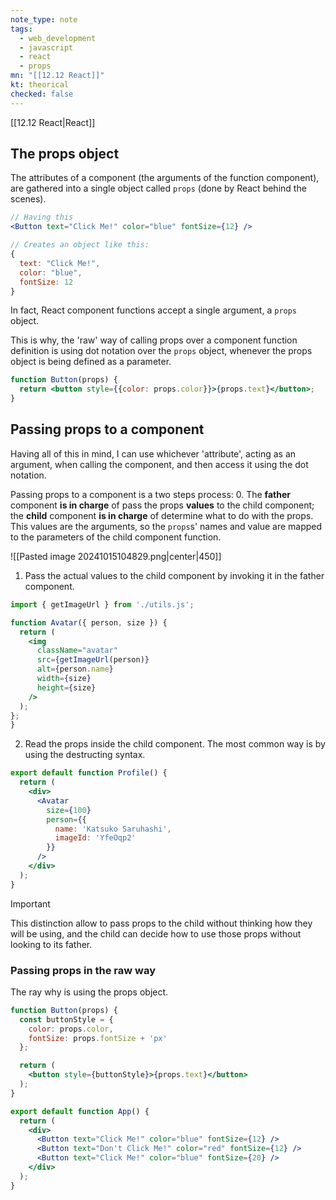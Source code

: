 ```yaml
---
note_type: note
tags:
  - web_development
  - javascript
  - react
  - props
mn: "[[12.12 React]]"
kt: theorical
checked: false
---
```

[[12.12 React|React]]

## The props object
The attributes of a component (the arguments of the function component), are gathered into a single object called `props` (done by React behind the scenes). 

```jsx
// Having this 
<Button text="Click Me!" color="blue" fontSize={12} />

// Creates an object like this:
{
  text: "Click Me!",
  color: "blue",
  fontSize: 12
}
```

In fact, React component functions accept a single argument, a `props` object. 

This is why, the 'raw' way of calling props over a component function definition is using dot notation over the `props` object, whenever the props object is being defined as a parameter.

```jsx
function Button(props) {
  return <button style={{color: props.color}}>{props.text}</button>;
}
```

## Passing props to a component
Having all of this in mind, I can use whichever 'attribute', acting as an argument, when calling the component, and then access it using the dot notation.

Passing props to a component is a two steps process:
0. The **father** component **is in charge** of pass the props **values** to the child component; the **child** component **is in charge** of determine what to do with the props. This values are the arguments, so the `props`s' names and value are mapped to the parameters of the child component function.

![[Pasted image 20241015104829.png|center|450]]

1. Pass the actual values to the child component by invoking it in the father component.

```jsx
import { getImageUrl } from './utils.js';

function Avatar({ person, size }) {
  return (
    <img
      className="avatar"
      src={getImageUrl(person)}
      alt={person.name}
      width={size}
      height={size}
    />
  );
};
}
```

2. Read the props inside the child component. The most common way is by using the destructing syntax. 

```jsx
export default function Profile() {
  return (
    <div>
      <Avatar
        size={100}
        person={{ 
          name: 'Katsuko Saruhashi', 
          imageId: 'YfeOqp2'
        }}
      />
    </div>
  );
}
```

>[!important]
>This distinction allow to pass props to the child without thinking how they will be using, and the child can decide how to use those props without looking to its father. 
### Passing props in the raw way
The ray why is using the props object.
```jsx
function Button(props) {
  const buttonStyle = {
    color: props.color,
    fontSize: props.fontSize + 'px'
  };

  return (
    <button style={buttonStyle}>{props.text}</button>
  );
}

export default function App() {
  return (
    <div>
      <Button text="Click Me!" color="blue" fontSize={12} />
      <Button text="Don't Click Me!" color="red" fontSize={12} />
      <Button text="Click Me!" color="blue" fontSize={20} />
    </div>
  );
}

```

